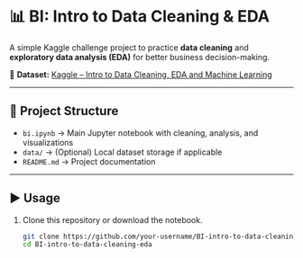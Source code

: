 # 📊 BI: Intro to Data Cleaning & EDA

A simple Kaggle challenge project to practice **data cleaning** and **exploratory data analysis (EDA)** for better business decision-making.  

📂 **Dataset:** [Kaggle – Intro to Data Cleaning, EDA and Machine Learning](https://www.kaggle.com/datasets/walekhwatlphilip/intro-to-data-cleaning-eda-and-machine-learning/data)

---

## 📂 Project Structure
- `bi.ipynb` → Main Jupyter notebook with cleaning, analysis, and visualizations  
- `data/` → (Optional) Local dataset storage if applicable  
- `README.md` → Project documentation  

---

## ▶️ Usage
1. Clone this repository or download the notebook.  
   ```bash
   git clone https://github.com/your-username/BI-intro-to-data-cleaning-eda.git
   cd BI-intro-to-data-cleaning-eda
